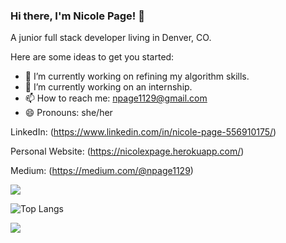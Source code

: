 ### Hi there, I'm Nicole Page! 👋

A junior full stack developer living in Denver, CO.


Here are some ideas to get you started:

- 🔭 I’m currently working on refining my algorithm skills.
- 🌱 I’m currently working on an internship.
- 📫 How to reach me: npage1129@gmail.com
- 😄 Pronouns: she/her

LinkedIn:
(https://www.linkedin.com/in/nicole-page-556910175/)

Personal Website:
(https://nicolexpage.herokuapp.com/)

Medium:
(https://medium.com/@npage1129)

<img src="https://github-readme-stats.vercel.app/api?username=npage1129&&show_icons=true&title_color=ffffff&icon_color=bb2acf&text_color=daf7dc&bg_color=151515"/>

![Top Langs](https://github-readme-stats.vercel.app/api/top-langs/?username=npage1129&theme=tokyonight)


![](https://visitor-badge.laobi.icu/badge?page_id=npage1129.npage1129)
